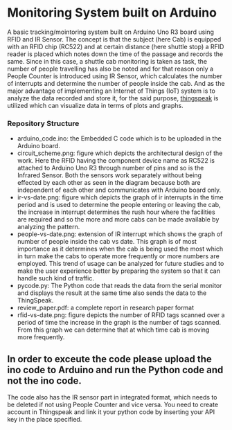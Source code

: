 # Monitoring System built on Arduino
A basic tracking/mointoring system built on Arduino Uno R3 board using RFID and IR Sensor. The concept is that the subject (here Cab) is equipped with an RFID chip (RC522) and at certain distance (here shuttle stop) a RFID reader is placed which notes down the time of the passage and records the same.
Since in this case, a shuttle cab monitoring is taken as task, the number of people travelling has also be noted and for that reason only a People Counter is introduced using IR Sensor, which calculates the number of interrupts and determine the number of people inside the cab. 
And as the major advantage of implementing an Internet of Things (IoT) system is to analyze the data recorded and store it, for the said purpose, [thingspeak](https://thingspeak.com/) is utilized which can visualize data in terms of plots and graphs.

### Repository Structure
- arduino_code.ino: the Embedded C code which is to be uploaded in the Arduino board.
- circuit_scheme.png: figure which depicts the architectural design of the work. Here the RFID having the component device name as RC522 is attached to Arduino Uno R3 through number of pins and so is the Infrared Sensor. Both the sensors work separately without being effected by each other as seen in the diagram because both are independent of each other and communicates with Arduino board only.
- ir-vs-date.png: figure which depicts the graph of ir interrupts in the time period and is used to determine the people entering or leaving the cab, the increase in interrupt determines the rush hour where the facilities are required and so the more and more cabs can be made available by analyzing the pattern.
- people-vs-date.png: extension of IR interrupt which shows the graph of number of people inside the cab vs date. This graph is of most importance as it determines when the cab is being used the most which in turn make the cabs to operate more frequently or more numbers are employed. This trend of usage can be analyzed for future studies and to make the user experience better by preparing the system so that it can handle such kind of traffic.
- pycode.py: The Python code that reads the data from the serial monitor and displays the result at the same time also sends the data to the ThingSpeak.
- review_paper.pdf: a complete report in research paper format
- rfid-vs-date.png: figure depicts the number of RFID tags scanned over a period of time the increase in the graph is the number of tags scanned. From this graph we can determine that at which time cab is moving more frequently.

## In order to exceute the code please upload the ino code to Arduino and run the Python code and not the ino code. 
The code also has the IR sensor part in integrated format, which needs to be deleted if not using People Counter and vice versa.
You need to create account in Thingspeak and link it your python code by inserting your API key in the place specified.

